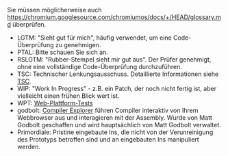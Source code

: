 Sie müssen möglicherweise auch <https://chromium.googlesource.com/chromiumos/docs/+/HEAD/glossary.md> überprüfen.

* LGTM: "Sieht gut für mich", häufig verwendet, um eine Code-Überprüfung zu genehmigen.
* PTAL: Bitte schauen Sie sich an.
* RSLGTM: "Rubber-Stempel sieht mir gut aus". Der Prüfer genehmigt, ohne eine vollständige Code-Überprüfung durchzuführen.
* TSC: Technischer Lenkungsausschuss. Detaillierte Informationen siehe [TSC](./GOVERNANCE.md#technical-steering-committee).
* WIP: "Work In Progress" - z.B. ein Patch, der noch nicht fertig ist, aber vielleicht einen frühen Blick wert ist.
* WPT: [Web-Plattform-Tests](https://github.com/web-platform-tests/wpt)
* godbolt: [Compiler Explorer](https://godbolt.org/) führen Compiler interaktiv von Ihrem Webbrowser aus und interagieren mit der Assembly. Wurde von Matt Godbolt geschaffen und wird hauptsächlich von Matt Godbolt verwaltet.
* Primordiale: Pristine eingebaute Ins, die nicht von der Verunreinigung des Prototyps betroffen sind und an eingebauten Ins manipuliert werden.
